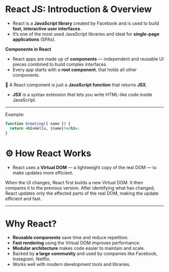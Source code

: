 # React JS: Introduction & Overview

- React is a **JavaScript library** created by Facebook and is used to build **fast, interactive user interfaces**.
- It’s one of the most used JavaScript libraries and ideal for **single-page applications** (SPAs).

 **Components in React**

- React apps are made up of **components** — independent and reusable UI pieces combined to build complex interfaces.
- Every app starts with a **root component**, that holds all other components.

🔧 A React component is just a **JavaScript function** that returns **JSX**.
  - **JSX** is a syntax extension that lets you write HTML-like code inside JavaScript.

---

Example:
```jsx
function Greeting({ name }) {
  return <h1>Hello, {name}!</h1>;
}
```
  # ⚙️ How React Works

- React uses a **Virtual DOM** — a lightweight copy of the real DOM — to make updates more efficient.

When the UI changes, React first builds a new Virtual DOM. It then compares it to the previous version. After identifying what has changed, React updates only the affected parts of the real DOM, making the update efficient and fast.


---

#  Why React?

-  **Reusable components** save time and reduce repetition.
-  **Fast rendering** using the Virtual DOM improves performance.
-  **Modular architecture** makes code easier to maintain and scale.
-  Backed by **a large community** and used by companies like Facebook, Instagram, Netflix.
-  Works well with modern development tools and libraries.